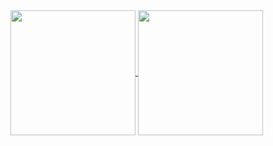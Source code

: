 <a href="https://github.com/anuraghazra/github-readme-stats">
  <img height=200 align="center" src="https://github-readme-stats.vercel.app/api?username=Adamv27&custom_title=Adam%27s%20Github%20Stats&show_icons=true&hide_rank=true&hide=issues" />
</a>
<a href="https://github.com/anuraghazra/github-readme-stats">
  <img height=200 align="center" src="https://github-readme-stats.vercel.app/api/top-langs/?username=Adamv27&layout=compact&hide=c%2B%2B,cmake" />
</a>
